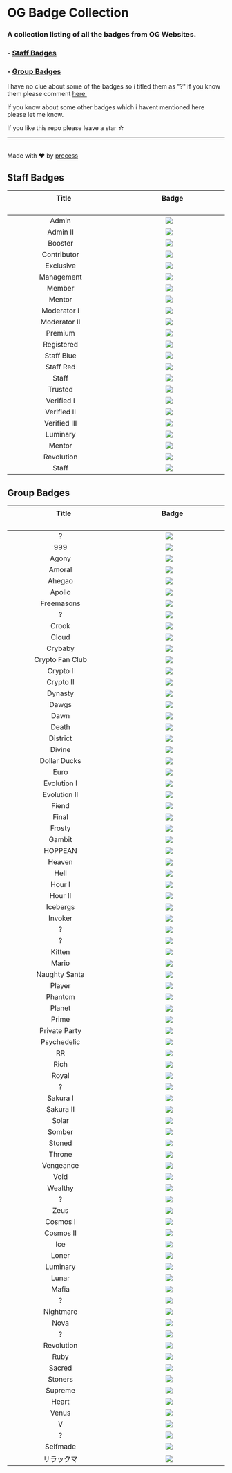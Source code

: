 <!--

Credits:

    - Precess - https://volted.cc | https://github.com/precess/ | Discord: OG#2624
    
    - GitHub: https://github.com/precess/OG-Badge-Collection
    
-->


# OG Badge Collection

### A collection listing of all the badges from OG Websites.

### - <a href="https://github.com/precess/OG-Badge-Collection/blob/main/README.md#staff-badges">Staff Badges</a>

### - <a href="https://github.com/precess/OG-Badge-Collection/blob/main/README.md#group-badges">Group Badges</a>

I have no clue about some of the badges so i titled them as "?" if you know them please comment <a href="https://github.com/precess/OG-Badges-Collection/discussions/1">here.</a> 

If you know about some other badges which i havent mentioned here please let me know.

If you like this repo please leave a star ☆

---------------------------------------

||
| --- |
Made with ❤ by <a href="https://github.com/precess">precess</a>


## Staff Badges

| ㅤㅤㅤㅤㅤㅤㅤTitleㅤㅤㅤㅤㅤㅤㅤ | ㅤㅤㅤㅤㅤㅤㅤBadgeㅤㅤㅤㅤㅤㅤㅤ |
| --- | --- |
| <div align="center"> Admin </div> | <div align="center"> <img  src="/images/Staff/admin.png"> </div> |
| <div align="center"> Admin II </div> | <div align="center"> <img  src="/images/Staff/admin-2.png"> </div> |
| <div align="center"> Booster </div> | <div align="center"> <img  src="/images/Staff/booster.gif"> </div> |
| <div align="center"> Contributor </div> | <div align="center"> <img  src="/images/Staff/contributor.png"> </div> |
| <div align="center"> Exclusive </div> | <div align="center"> <img  src="/images/Staff/exclusive.png"> </div> |
| <div align="center"> Management </div> | <div align="center"> <img  src="/images/Staff/management.png"> </div> |
| <div align="center"> Member </div> | <div align="center"> <img  src="/images/Staff/member.png"> </div> |
| <div align="center"> Mentor </div> | <div align="center"> <img  src="/images/Staff/mentor.png"> </div> |
| <div align="center"> Moderator I </div> | <div align="center"> <img  src="/images/Staff/moderator-1.png"> </div> |
| <div align="center"> Moderator II </div> | <div align="center"> <img  src="/images/Staff/Moderator-3.png"> </div> |
| <div align="center"> Premium </div> | <div align="center"> <img  src="/images/Staff/premium.png"> </div> |
| <div align="center"> Registered </div> | <div align="center"> <img  src="/images/Staff/registered.png"> </div> |
| <div align="center"> Staff Blue </div> | <div align="center"> <img  src="/images/Staff/staff-blue.png"> </div> |
| <div align="center"> Staff Red </div> | <div align="center"> <img  src="/images/Staff/staff-red.png"> </div> |
| <div align="center"> Staff </div> | <div align="center"> <img  src="/images/Staff/staff.png"> </div> |
| <div align="center"> Trusted </div> | <div align="center"> <img  src="/images/Staff/trusted.png"> </div> |
| <div align="center"> Verified I </div> | <div align="center"> <img  src="/images/Staff/verified.png"> </div> |
| <div align="center"> Verified II </div> | <div align="center"> <img  src="/images/Staff/verified-2.png"> </div> |
| <div align="center"> Verified III </div> | <div align="center"> <img  src="/images/Staff/verified-gg.png"> </div> |
| <div align="center"> Luminary </div> | <div align="center"> <img  src="/images/Staff/limunary-gg.png"> </div> |
| <div align="center"> Mentor </div> | <div align="center"> <img  src="/images/Staff/mentor-gg.png"> </div> |
| <div align="center"> Revolution </div> | <div align="center"> <img  src="/images/Staff/revolution-gg.png"> </div> |
| <div align="center"> Staff </div> | <div align="center"> <img  src="/images/Staff/staff-gg.png"> </div> |


## Group Badges

| ㅤㅤㅤㅤㅤㅤㅤTitleㅤㅤㅤㅤㅤㅤㅤ | ㅤㅤㅤㅤㅤㅤㅤBadgeㅤㅤㅤㅤㅤㅤㅤ |
| --- | --- |
| <div align="center"> ? </div> | <div align="center"> <img  src="/images/8x2Kw2G.png"> </div> |
| <div align="center"> 999 </div> | <div align="center"> <img  src="/images/999.png"> </div> |
| <div align="center"> Agony </div> | <div align="center"> <img  src="/images/Agony.gif"> </div> |
| <div align="center"> Amoral </div> | <div align="center"> <img  src="/images/amoral.png"> </div> |
| <div align="center"> Ahegao </div> | <div align="center"> <img  src="/images/Ahegao.png"> </div> |
| <div align="center"> Apollo </div> | <div align="center"> <img  src="/images/Apollo.png"> </div> |
| <div align="center"> Freemasons </div> | <div align="center"> <img  src="/images/B5DFsdY.png"> </div> |
| <div align="center"> ? </div> | <div align="center"> <img  src="/images/Boosters.gif"> </div> |
| <div align="center"> Crook </div> | <div align="center"> <img  src="/images/CROOK.png"> </div> |
| <div align="center"> Cloud </div> | <div align="center"> <img  src="/images/Cloud.png"> </div> |
| <div align="center"> Crybaby </div> | <div align="center"> <img  src="/images/Crybaby.png"> </div> |
| <div align="center"> Crypto Fan Club </div> | <div align="center"> <img  src="/images/Crypto-Fan-Club.png"> </div> |
| <div align="center"> Crypto I </div> | <div align="center"> <img  src="/images/Eth.png"> </div> |
| <div align="center"> Crypto II </div> | <div align="center"> <img  src="/images/Crypto.png"> </div> |
| <div align="center"> Dynasty </div> | <div align="center"> <img  src="/images/DYNASTY.png"> </div> |
| <div align="center"> Dawgs </div> | <div align="center"> <img  src="/images/Dawgs.gif"> </div> |
| <div align="center"> Dawn </div> | <div align="center"> <img  src="/images/Dawn.gif"> </div> |
| <div align="center"> Death </div> | <div align="center"> <img  src="/images/Death.png"> </div> |
| <div align="center"> District </div> | <div align="center"> <img  src="/images/District.png"> </div> |
| <div align="center"> Divine </div> | <div align="center"> <img  src="/images/Divine.png"> </div> |
| <div align="center"> Dollar Ducks </div> | <div align="center"> <img  src="/images/Dollar-Ducks.gif"> </div> |
| <div align="center"> Euro </div> | <div align="center"> <img  src="/images/Euro.png"> </div> |
| <div align="center"> Evolution I </div> | <div align="center"> <img  src="/images/Evolution.png"> </div> |
| <div align="center"> Evolution II </div> | <div align="center"> <img  src="/images/Evolution-2.png"> </div> |
| <div align="center"> Fiend </div> | <div align="center"> <img  src="/images/Fiend.png"> </div> |
| <div align="center"> Final </div> | <div align="center"> <img  src="/images/Final.png"> </div> |
| <div align="center"> Frosty </div> | <div align="center"> <img  src="/images/Frosty.gif"> </div> |
| <div align="center"> Gambit </div> | <div align="center"> <img  src="/images/Gambit.png"> </div> |
| <div align="center"> HOPPEAN </div> | <div align="center"> <img  src="/images/HOPPEAN.gif"> </div> |
| <div align="center"> Heaven </div> | <div align="center"> <img  src="/images/Heaven.png"> </div> |
| <div align="center"> Hell </div> | <div align="center"> <img  src="/images/Hell.png"> </div> |
| <div align="center"> Hour I </div> | <div align="center"> <img  src="/images/DNH0f1I.gif"> </div> |
| <div align="center"> Hour II </div> | <div align="center"> <img  src="/images/Hour.gif"> </div> |
| <div align="center"> Icebergs </div> | <div align="center"> <img  src="/images/Icebergs.png"> </div> |
| <div align="center"> Invoker </div> | <div align="center"> <img  src="/images/Invoker.png"> </div> |
| <div align="center"> ? </div> | <div align="center"> <img  src="/images/JSPaPI7.png"> </div> |
| <div align="center"> ? </div> | <div align="center"> <img  src="/images/JWSlawf.png"> </div> |
| <div align="center"> Kitten </div> | <div align="center"> <img  src="/images/Kitten.png"> </div> |
| <div align="center"> Mario </div> | <div align="center"> <img  src="/images/Mario.png"> </div> |
| <div align="center"> Naughty Santa </div> | <div align="center"> <img  src="/images/Naughty-Santa.gif"> </div> |
| <div align="center"> Player </div> | <div align="center"> <img  src="/images/PLAYER.png"> </div> |
| <div align="center"> Phantom </div> | <div align="center"> <img  src="/images/Phantom.png"> </div> |
| <div align="center"> Planet </div> | <div align="center"> <img  src="/images/Planet.png"> </div> |
| <div align="center"> Prime </div> | <div align="center"> <img  src="/images/Prime.png"> </div> |
| <div align="center"> Private Party </div> | <div align="center"> <img  src="/images/Private-Party.png"> </div> |
| <div align="center"> Psychedelic </div> | <div align="center"> <img  src="/images/Psychedelic.gif"> </div> |
| <div align="center"> RR </div> | <div align="center"> <img  src="/images/RR.gif"> </div> |
| <div align="center"> Rich </div> | <div align="center"> <img  src="/images/Rich.png"> </div> |
| <div align="center"> Royal </div> | <div align="center"> <img  src="/images/Royal.png"> </div> |
| <div align="center"> ? </div> | <div align="center"> <img  src="/images/SDY2f0Q.png"> </div> |
| <div align="center"> Sakura I </div> | <div align="center"> <img  src="/images/Sakura.png"> </div> |
| <div align="center"> Sakura II </div> | <div align="center"> <img  src="/images/Sakura-2.png"> </div> |
| <div align="center"> Solar </div> | <div align="center"> <img  src="/images/Solar.png"> </div> |
| <div align="center"> Somber </div> | <div align="center"> <img  src="/images/Somber.png"> </div> |
| <div align="center"> Stoned </div> | <div align="center"> <img  src="/images/Stoned.png"> </div> |
| <div align="center"> Throne </div> | <div align="center"> <img  src="/images/Throne.png"> </div> |
| <div align="center"> Vengeance </div> | <div align="center"> <img  src="/images/Vengeance.png"> </div> |
| <div align="center"> Void </div> | <div align="center"> <img  src="/images/Void.png"> </div> |
| <div align="center"> Wealthy </div> | <div align="center"> <img  src="/images/Wealthy.gif"> </div> |
| <div align="center"> ? </div> | <div align="center"> <img  src="/images/Xb5pzTW.png"> </div> |
| <div align="center"> Zeus </div> | <div align="center"> <img  src="/images/Zeus.png"> </div> |
| <div align="center"> Cosmos I </div> | <div align="center"> <img  src="/images/cosmos.gif"> </div> |
| <div align="center"> Cosmos II </div> | <div align="center"> <img  src="/images/cosmos-2.gif"> </div> |
| <div align="center"> Ice </div> | <div align="center"> <img  src="/images/ice.gif"> </div> |
| <div align="center"> Loner </div> | <div align="center"> <img  src="/images/loner.gif"> </div> |
| <div align="center"> Luminary </div> | <div align="center"> <img  src="/images/luminary.png"> </div> |
| <div align="center"> Lunar </div> | <div align="center"> <img  src="/images/lunar.gif"> </div> |
| <div align="center"> Mafia </div> | <div align="center"> <img  src="/images/mafia.gif"> </div> |
| <div align="center"> ? </div> | <div align="center"> <img  src="/images/melhuhg.gif"> </div> |
| <div align="center"> Nightmare </div> | <div align="center"> <img  src="/images/nightmare.gif"> </div> |
| <div align="center"> Nova </div> | <div align="center"> <img  src="/images/nova.gif"> </div> |
| <div align="center"> ? </div> | <div align="center"> <img  src="/images/on6DmRZ.gif"> </div> |
| <div align="center"> Revolution </div> | <div align="center"> <img  src="/images/revolution.png"> </div> |
| <div align="center"> Ruby </div> | <div align="center"> <img  src="/images/ruby.png"> </div> |
| <div align="center"> Sacred </div> | <div align="center"> <img  src="/images/sacred.png"> </div> |
| <div align="center"> Stoners </div> | <div align="center"> <img  src="/images/stoners.gif"> </div> |
| <div align="center"> Supreme </div> | <div align="center"> <img  src="/images/supreme.gif"> </div> |
| <div align="center"> Heart </div> | <div align="center"> <img  src="/images/ub-d.gif"> </div> |
| <div align="center"> Venus </div> | <div align="center"> <img  src="/images/venus.png"> </div> |
| <div align="center"> V </div> | <div align="center"> <img  src="/images/V.png"> </div> |
| <div align="center"> ? </div> | <div align="center"> <img  src="/images/yinandyang.png"> </div> |
| <div align="center"> Selfmade </div> | <div align="center"> <img  src="/images/SELFMADE.png"> </div> |
| <div align="center"> リラックマ </div> | <div align="center"> <img  src="/images/リラックマ.png"> </div> |
